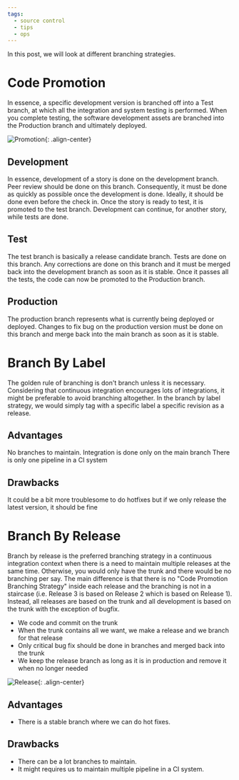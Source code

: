 ```yaml
---
tags:
  - source control
  - tips
  - ops
---
```


In this post, we will look at different branching strategies.

# Code Promotion

In essence, a specific development version is branched off into a Test branch, at which all the integration and system testing is performed. When you complete testing, the software development assets are branched into the Production branch and ultimately deployed.

![Promotion]({{site.url}}/resources/2013-04-17-Branching-Strategies/Images/Promotion.png "Promotion"){: .align-center}

## Development
In essence, development of a story is done on the development branch. Peer review should be done on this branch. Consequently, it must be done as quickly as possible once the development is done. Ideally, it should be done even before the check in. Once the story is ready to test, it is promoted to the test branch. Development can continue, for another story, while tests are done.

## Test
The test branch is basically a release candidate branch. Tests are done on this branch. Any corrections are done on this branch and it must be merged back into the development branch as soon as it is stable. Once it passes all the tests, the code can now be promoted to the Production branch.

## Production
The production branch represents what is currently being deployed or deployed. Changes to fix bug on the production version must be done on this branch and merge back into the main branch as soon as it is stable.

# Branch By Label

The golden rule of branching is don't branch unless it is necessary. Considering that continuous integration encourages lots of integrations, it might be preferable to avoid branching altogether. In the branch by label strategy, we would simply tag with a specific label a specific revision as a release.

## Advantages

No branches to maintain. 
Integration is done only on the main branch
There is only one pipeline in a CI system

## Drawbacks

It could be a bit more troublesome to do hotfixes but if we only release the latest version, it should be fine

# Branch By Release

Branch by release is the preferred branching strategy in a continuous integration context when there is a need to maintain multiple releases at the same time. Otherwise, you would only have the trunk and there would be no branching per say. The main difference is that there is no "Code Promotion Branching Strategy" inside each release and the branching is not in a staircase (i.e. Release 3 is based on Release 2 which is based on Release 1). Instead, all releases are based on the trunk and all development is based on the trunk with the exception of bugfix.

- We code and commit on the trunk
- When the trunk contains all we want, we make a release and we branch for that release
- Only critical bug fix should be done in branches and merged back into the trunk
- We keep the release branch as long as it is in production and remove it when no longer needed

![Release]({{site.url}}/resources/2013-04-17-Branching-Strategies/Images/Release.png "Release"){: .align-center}

## Advantages

- There is a stable branch where we can do hot fixes.

## Drawbacks

- There can be a lot branches to maintain.
- It might requires us to maintain multiple pipeline in a CI system.